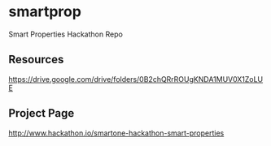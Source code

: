 # smartprop
Smart Properties Hackathon Repo

## Resources
https://drive.google.com/drive/folders/0B2chQRrROUgKNDA1MUV0X1ZoLUE

## Project Page
http://www.hackathon.io/smartone-hackathon-smart-properties

